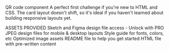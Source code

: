 QR code component
A perfect first challenge if you're new to HTML and CSS. The card layout doesn't shift, so it's ideal if you haven't learned about building responsive layouts yet.

ASSETS PROVIDED
Sketch and Figma design file access - Unlock with PRO
JPEG design files for mobile & desktop layouts
Style guide for fonts, colors, etc
Optimized image assets
README file to help you get started
HTML file with pre-written content
